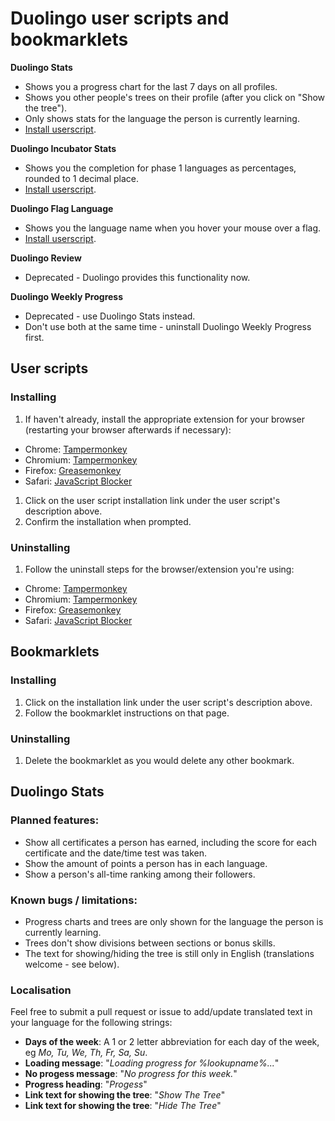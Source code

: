 # Duolingo user scripts and bookmarklets

**Duolingo Stats**

* Shows you a progress chart for the last 7 days on all profiles.
* Shows you other people's trees on their profile (after you click on "Show the tree").
* Only shows stats for the language the person is currently learning.
* [Install userscript](https://github.com/vaughanchandler/duolingo/raw/master/duolingo-stats.user.js).

**Duolingo Incubator Stats**

* Shows you the completion for phase 1 languages as percentages, rounded to 1 decimal place.
* [Install userscript](https://github.com/vaughanchandler/duolingo/raw/master/duolingo-incubator-stats.user.js).

**Duolingo Flag Language**

* Shows you the language name when you hover your mouse over a flag.
* [Install userscript](https://github.com/vaughanchandler/duolingo/raw/master/duolingo-flag-language.user.js).

**Duolingo Review**

* Deprecated - Duolingo provides this functionality now.

**Duolingo Weekly Progress**

* Deprecated - use Duolingo Stats instead.
* Don't use both at the same time - uninstall Duolingo Weekly Progress first.

## User scripts

### Installing

1. If haven't already, install the appropriate extension for your browser (restarting your browser afterwards if necessary):
 * Chrome: [Tampermonkey](https://chrome.google.com/webstore/detail/tampermonkey/dhdgffkkebhmkfjojejmpbldmpobfkfo?hl=en)
 * Chromium: [Tampermonkey](https://chrome.google.com/webstore/detail/tampermonkey/dhdgffkkebhmkfjojejmpbldmpobfkfo?hl=en)
 * Firefox: [Greasemonkey](https://addons.mozilla.org/en-US/firefox/addon/greasemonkey/)
 * Safari: [JavaScript Blocker](http://javascript-blocker.toggleable.com/)
1. Click on the user script installation link under the user script's description above.
1. Confirm the installation when prompted.

### Uninstalling

1. Follow the uninstall steps for the browser/extension you're using:
 * Chrome: [Tampermonkey](http://tampermonkey.net/faq.php?ext=dhdg#Q101)
 * Chromium: [Tampermonkey](http://tampermonkey.net/faq.php?ext=dhdg#Q101)
 * Firefox: [Greasemonkey](http://wiki.greasespot.net/Greasemonkey_Manual:Script_Management)
 * Safari: [JavaScript Blocker](http://javascript-blocker.toggleable.com/)

## Bookmarklets

### Installing

1. Click on the installation link under the user script's description above.
1. Follow the bookmarklet instructions on that page.

### Uninstalling

1. Delete the bookmarklet as you would delete any other bookmark.

## Duolingo Stats

### Planned features:

* Show all certificates a person has earned, including the score for each certificate and the date/time test was taken.
* Show the amount of points a person has in each language.
* Show a person's all-time ranking among their followers.

### Known bugs / limitations:

* Progress charts and trees are only shown for the language the person is currently learning.
* Trees don't show divisions between sections or bonus skills.
* The text for showing/hiding the tree is still only in English (translations welcome - see below).

### Localisation

Feel free to submit a pull request or issue to add/update translated text in your language for the following strings:

* **Days of the week**: A 1 or 2 letter abbreviation for each day of the week, eg *Mo, Tu, We, Th, Fr, Sa, Su*.
* **Loading message**: "*Loading progress for %lookupname%...*"
* **No progess message**: "*No progress for this week.*"
* **Progress heading**: "*Progess*"
* **Link text for showing the tree**: "*Show The Tree*"
* **Link text for showing the tree**: "*Hide The Tree*"
